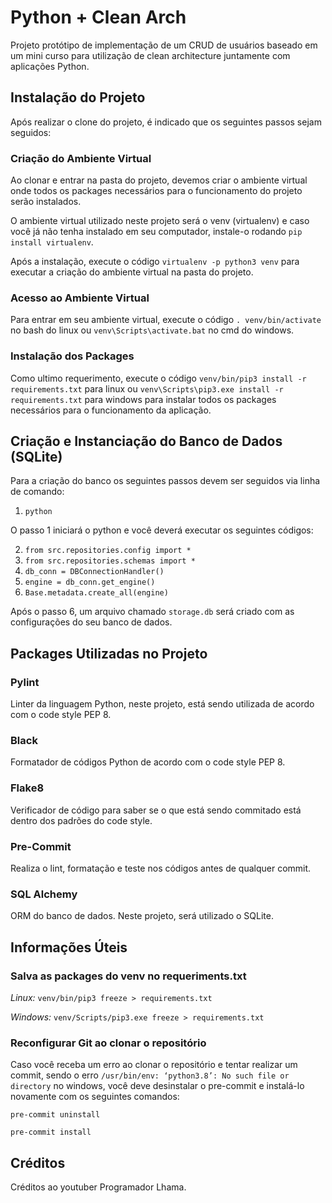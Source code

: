 # Python + Clean Arch
Projeto protótipo de implementação de um CRUD de usuários baseado em um mini curso para utilização de clean architecture juntamente com aplicações Python.

## Instalação do Projeto
Após realizar o clone do projeto, é indicado que os seguintes passos sejam seguidos:

### Criação do Ambiente Virtual
Ao clonar e entrar na pasta do projeto, devemos criar o ambiente virtual onde todos os packages necessários para o funcionamento do projeto serão instalados. 

O ambiente virtual utilizado neste projeto será o venv (virtualenv) e caso você já não tenha instalado em seu computador, instale-o rodando `pip install virtualenv`.

Após a instalação, execute o código `virtualenv -p python3 venv` para executar a criação do ambiente virtual na pasta do projeto.

### Acesso ao Ambiente Virtual
Para entrar em seu ambiente virtual, execute o código `. venv/bin/activate` no bash do linux ou `venv\Scripts\activate.bat` no cmd do windows.

### Instalação dos Packages
Como ultimo requerimento, execute o código `venv/bin/pip3 install -r requirements.txt` para linux ou `venv\Scripts\pip3.exe install -r requirements.txt` para windows para instalar todos os packages necessários para o funcionamento da aplicação.

## Criação e Instanciação do Banco de Dados (SQLite)
Para a criação do banco os seguintes passos devem ser seguidos via linha de comando:

1. ``` python ```

O passo 1 iniciará o python e você deverá executar os seguintes códigos:

2. ``` from src.repositories.config import * ```
3. ``` from src.repositories.schemas import * ```
4. ``` db_conn = DBConnectionHandler() ```
5. ``` engine = db_conn.get_engine() ```
6. ``` Base.metadata.create_all(engine) ```

Após o passo 6, um arquivo chamado `storage.db` será criado com as configurações do seu banco de dados.

## Packages Utilizadas no Projeto

### Pylint
Linter da linguagem Python, neste projeto, está sendo utilizada de acordo com o code style PEP 8.

### Black
Formatador de códigos Python de acordo com o code style PEP 8.

### Flake8
Verificador de código para saber se o que está sendo commitado está dentro dos padrões do code style.

### Pre-Commit
Realiza o lint, formatação e teste nos códigos antes de qualquer commit.

### SQL Alchemy
ORM do banco de dados. Neste projeto, será utilizado o SQLite.

## Informações Úteis

### Salva as packages do venv no requeriments.txt

*Linux:*
``` venv/bin/pip3 freeze > requirements.txt ``` 

*Windows:*
``` venv/Scripts/pip3.exe freeze > requirements.txt ```

### Reconfigurar Git ao clonar o repositório
Caso você receba um erro ao clonar o repositório e tentar realizar um commit, sendo o erro ```/usr/bin/env: ‘python3.8’: No such file or directory``` no windows, você deve desinstalar o pre-commit e instalá-lo novamente com os seguintes comandos:

```pre-commit uninstall```

```pre-commit install```

## Créditos
Créditos ao youtuber Programador Lhama.